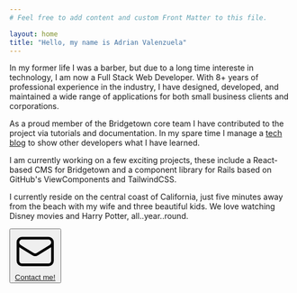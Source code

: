 ```yaml
---
# Feel free to add content and custom Front Matter to this file.

layout: home
title: "Hello, my name is Adrian Valenzuela"
---
```


In my former life I was a barber, but due to a long time intereste in technology, I am now a Full Stack Web Developer. With 8+ years of professional experience in the industry, I have designed, developed, and maintained a wide range of applications for
both small business clients and corporations. 

As a proud member of the Bridgetown core team I have contributed to the project via tutorials and documentation. In my spare time I manage a [tech blog](https://mugenruby.com) to show other developers what I have learned.

I am currently working on a few exciting projects, these include a React-based CMS for Bridgetown and a component library for Rails based on GitHub's ViewComponents and TailwindCSS.

I currently reside on the central coast of California, just five minutes away from the beach with my wife and three beautiful kids. We love watching Disney movies and Harry Potter, all..year..round.

<span class="py-4 inline-block">
    <button class="group py-2 px-4 text-stone-100 bg-stone-700 border border-stone-800 uppercase text-sm font-bold hover:border-rose-500 hover:bg-rose-500 flex items-center space-x-2 drop-shadow-sm hover:drop-shadow-lg">
        <svg xmlns="http://www.w3.org/2000/svg" fill="none" viewBox="0 0 24 24" stroke-width="1.5" stroke="currentColor" class="w-6 h-6 group-hover:-rotate-12">
          <path stroke-linecap="round" stroke-linejoin="round" d="M21.75 6.75v10.5a2.25 2.25 0 01-2.25 2.25h-15a2.25 2.25 0 01-2.25-2.25V6.75m19.5 0A2.25 2.25 0 0019.5 4.5h-15a2.25 2.25 0 00-2.25 2.25m19.5 0v.243a2.25 2.25 0 01-1.07 1.916l-7.5 4.615a2.25 2.25 0 01-2.36 0L3.32 8.91a2.25 2.25 0 01-1.07-1.916V6.75" />
        </svg>
        <a href="mailto:adrianvalenz.web@gmail.com?subject=Hi!, I'm emailing you from your site link" onclick="window.fathom.trackGoal('0RJUKGMM', 0);">Contact me!</a>
    </button>
</span>
